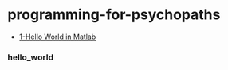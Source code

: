 # programming-for-psychopaths

- [1-Hello World in Matlab](#hello_world)
      
                         
### hello_world    
